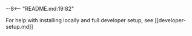 --8<-- "README.md:19:82"


<!-- TODO: Test the JAX GPU setup more thoroughly, verify it actually provides good speedup -->
<!-- ### GPU setup -->

For help with installing locally and full developer setup, see [[developer-setup.md]]
